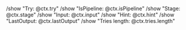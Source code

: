 /show "Try: @ctx.try"
/show "IsPipeline: @ctx.isPipeline"
/show "Stage: @ctx.stage"
/show "Input: @ctx.input"
/show "Hint: @ctx.hint"
/show "LastOutput: @ctx.lastOutput"
/show "Tries length: @ctx.tries.length"